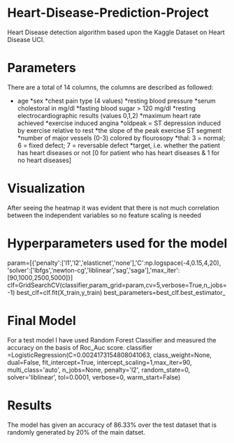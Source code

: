 # Heart-Disease-Prediction-Project
Heart Disease detection algorithm based upon the Kaggle Dataset on Heart Disease UCI.
# Parameters
There are a total of 14 columns, the columns are described as followed:

* age
*sex
*chest pain type (4 values)
*resting blood pressure
*serum cholestoral in mg/dl
*fasting blood sugar > 120 mg/dl
*resting electrocardiographic results (values 0,1,2)
*maximum heart rate achieved
*exercise induced angina
*oldpeak = ST depression induced by exercise relative to rest
*the slope of the peak exercise ST segment
*number of major vessels (0-3) colored by flourosopy
*thal: 3 = normal; 6 = fixed defect; 7 = reversable defect
*target, i.e. whether the patient has heart diseases or not [0 for patient who has heart diseases & 1 for no heart diseases]
# Visualization
After seeing the heatmap it was evident that there is not much correlation between the independent variables so no feature scaling is needed
# Hyperparameters used for the model
param=[{'penalty':['l1','l2','elasticnet','none'],'C':np.logspace(-4,0.15,4,20),
'solver':['lbfgs','newton-cg','liblinear','sag','saga'],'max_iter':[90,1000,2500,5000]}]
clf=GridSearchCV(classifier,param_grid=param,cv=5,verbose=True,n_jobs=-1)
best_clf=clf.fit(X_train,y_train)
best_parameters=best_clf.best_estimator_

# Final Model
For a test model I have used Random Forest Classifier and measured the accuracy on the basis of Roc_Auc score.
classifier =LogisticRegression(C=0.0024173154808041063, class_weight=None, dual=False,
                   fit_intercept=True, intercept_scaling=1,max_iter=90, multi_class='auto', n_jobs=None, penalty='l2',
                   random_state=0, solver='liblinear', tol=0.0001, verbose=0,
                   warm_start=False)
# Results                   
 The model has given an accuracy of 86.33% over the test dataset that is randomly generated by 20% of the main datset.                  
                   
                   
